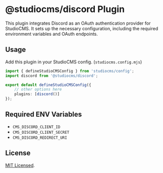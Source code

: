 # @studiocms/discord Plugin

This plugin integrates Discord as an OAuth authentication provider for StudioCMS. It sets up the necessary configuration, including the required environment variables and OAuth endpoints.

## Usage

Add this plugin in your StudioCMS config. (`studiocms.config.mjs`)

```ts
import { defineStudioCMSConfig } from 'studiocms/config';
import discord from '@studiocms/discord';

export default defineStudioCMSConfig({
    // other options here
    plugins: [discord()]
});
```

## Required ENV Variables

- `CMS_DISCORD_CLIENT_ID`
- `CMS_DISCORD_CLIENT_SECRET`
- `CMS_DISCORD_REDIRECT_URI`

## License

[MIT Licensed](./LICENSE).